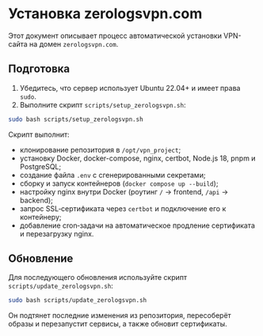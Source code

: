 # Установка zerologsvpn.com

Этот документ описывает процесс автоматической установки VPN-сайта на домен `zerologsvpn.com`.

## Подготовка

1. Убедитесь, что сервер использует Ubuntu 22.04+ и имеет права `sudo`.
2. Выполните скрипт `scripts/setup_zerologsvpn.sh`:

```bash
sudo bash scripts/setup_zerologsvpn.sh
```

Скрипт выполнит:
- клонирование репозитория в `/opt/vpn_project`;
- установку Docker, docker-compose, nginx, certbot, Node.js 18, pnpm и PostgreSQL;
- создание файла `.env` с сгенерированными секретами;
- сборку и запуск контейнеров (`docker compose up --build`);
- настройку nginx внутри Docker (роутинг `/` → frontend, `/api` → backend);
- запрос SSL‑сертификата через `certbot` и подключение его к контейнеру;
- добавление cron‑задачи на автоматическое продление сертификата и перезагрузку nginx.

## Обновление

Для последующего обновления используйте скрипт `scripts/update_zerologsvpn.sh`:

```bash
sudo bash scripts/update_zerologsvpn.sh
```

Он подтянет последние изменения из репозитория, пересоберёт образы и перезапустит сервисы, а также обновит сертификаты.
